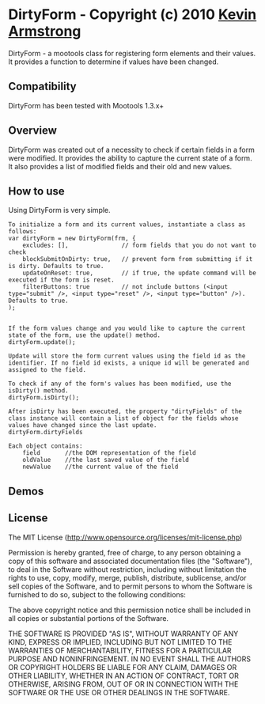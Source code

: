DirtyForm - Copyright (c) 2010 [Kevin Armstrong](http://kevinandre.com/)
========================================================================

DirtyForm - a mootools class for registering form elements and their values. It provides a function to determine if values have been changed.


Compatibility
----

DirtyForm has been tested with Mootools 1.3.x+


Overview
------------

DirtyForm was created out of a necessity to check if certain fields in a form were modified. It provides the ability to capture the current state of a form. It also provides a list of modified fields and their old and new values.


How to use
----------

Using DirtyForm is very simple.

	To initialize a form and its current values, instantiate a class as follows:
	var dirtyForm = new DirtyForm(frm, {
		excludes: [], 				// form fields that you do not want to check
		blockSubmitOnDirty: true,	// prevent form from submitting if it is dirty. Defaults to true.
		updateOnReset: true,		// if true, the update command will be executed if the form is reset.
		filterButtons: true			// not include buttons (<input type="submit" />, <input type="reset" />, <input type="button" />). Defaults to true.
	);
	
	
	If the form values change and you would like to capture the current state of the form, use the update() method.
	dirtyForm.update();
	
	Update will store the form current values using the field id as the identifier. If no field id exists, a unique id will be generated and assigned to the field.
	
	To check if any of the form's values has been modified, use the isDirty() method.
	dirtyForm.isDirty();
	
	After isDirty has been executed, the property "dirtyFields" of the class instance will contain a list of object for the fields whose values have changed since the last update. 
	dirtyForm.dirtyFields
	
	Each object contains:
		field		//the DOM representation of the field
		oldValue	//the last saved value of the field
		newValue	//the current value of the field


Demos
-----




License
-------

The MIT License (http://www.opensource.org/licenses/mit-license.php)

Permission is hereby granted, free of charge, to any person
obtaining a copy of this software and associated documentation
files (the "Software"), to deal in the Software without
restriction, including without limitation the rights to use,
copy, modify, merge, publish, distribute, sublicense, and/or sell
copies of the Software, and to permit persons to whom the
Software is furnished to do so, subject to the following
conditions:

The above copyright notice and this permission notice shall be
included in all copies or substantial portions of the Software.

THE SOFTWARE IS PROVIDED "AS IS", WITHOUT WARRANTY OF ANY KIND,
EXPRESS OR IMPLIED, INCLUDING BUT NOT LIMITED TO THE WARRANTIES
OF MERCHANTABILITY, FITNESS FOR A PARTICULAR PURPOSE AND
NONINFRINGEMENT. IN NO EVENT SHALL THE AUTHORS OR COPYRIGHT
HOLDERS BE LIABLE FOR ANY CLAIM, DAMAGES OR OTHER LIABILITY,
WHETHER IN AN ACTION OF CONTRACT, TORT OR OTHERWISE, ARISING
FROM, OUT OF OR IN CONNECTION WITH THE SOFTWARE OR THE USE OR
OTHER DEALINGS IN THE SOFTWARE.
